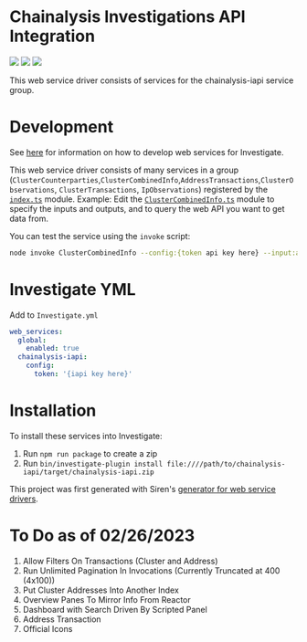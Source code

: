# Chainalysis Investigations API Integration
![](https://res.cloudinary.com/crunchbase-production/image/upload/c_lpad,h_170,w_170,f_auto,b_white,q_auto:eco,dpr_1/jxod8zbn0gg5ryjva7ri)
![](https://res.cloudinary.com/crunchbase-production/image/upload/c_lpad,h_170,w_170,f_auto,b_white,q_auto:eco,dpr_1/qlzmdxctu1dg9ro3phcj)
![](https://www.chainalysis.com/wp-content/uploads/2022/05/solution-header-investigations.svg)


This web service driver consists of services for the chainalysis-iapi service group.

# Development
See [here](https://www.npmjs.com/package/@sirensolutions/web-service-interface) for information on how to develop web services for Investigate.

This web service driver consists of many services in a group (`ClusterCounterparties`,`ClusterCombinedInfo`,`AddressTransactions`,`ClusterObservations`, `ClusterTransactions`, `IpObservations`) registered by the [`index.ts`](src/index.ts) module. Example: Edit the [`ClusterCombinedInfo.ts`](src/ClusterCombinedInfo.ts) module to specify the inputs and outputs, and to query the web API you want to get data from.

You can test the service using the `invoke` script:
```bash
node invoke ClusterCombinedInfo --config:{token api key here} --input:asset BTC --input:address {bitcoin here}
```

# Investigate YML
Add to `Investigate.yml`
```yml
web_services:
  global:
    enabled: true
  chainalysis-iapi:
    config:
      token: '{iapi key here}'

```

# Installation
To install these services into Investigate:
1. Run `npm run package` to create a zip
1. Run `bin/investigate-plugin install file:////path/to/chainalysis-iapi/target/chainalysis-iapi.zip`

This project was first generated with Siren's [generator for web service drivers](https://www.npmjs.com/package/@sirensolutions/generator-web-service).

# To Do as of 02/26/2023
1. Allow Filters On Transactions (Cluster and Address)
2. Run Unlimited Pagination In Invocations (Currently Truncated at 400 (4x100))
3. Put Cluster Addresses Into Another Index
4. Overview Panes To Mirror Info From Reactor
5. Dashboard with Search Driven By Scripted Panel
6. Address Transaction
7. Official Icons
